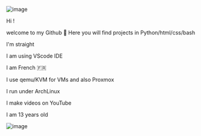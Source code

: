 
![image](https://user-images.githubusercontent.com/100583551/181387767-8d48b94e-07e3-471b-8ba6-bb97403a4d6f.png)


Hi !

welcome to my Github 👋
Here you will find projects in Python/html/css/bash

I'm straight
 
I am using VScode IDE
 
I am French 🇫🇷

I use qemu/KVM for VMs and also Proxmox

I run under ArchLinux

I make videos on YouTube

I am 13 years old


![image](https://user-images.githubusercontent.com/100583551/181373507-bc3ce155-ce1b-4efa-b8a1-7021fbe98b45.png)





